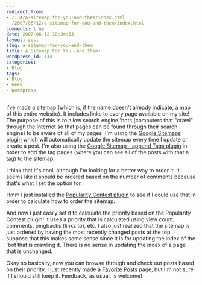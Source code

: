 ```yaml
---
redirect_from:
- /134/a-sitemap-for-you-and-them/index.html
- /2007/06/12/a-sitemap-for-you-and-them/index.html
comments: true
date: 2007-06-12 18:34:53
layout: post
slug: a-sitemap-for-you-and-them
title: A Sitemap For You (And Them)
wordpress_id: 134
categories:
- Blog
tags:
- Blog
- Geek
- Wordpress
---
```


I've made a [sitemap](http://www.goingthewongway.com/sitemap.xml) (which is, if the name doesn't already indicate, a map of this entire website).  It includes links to every page available on my site!  The purpose of this is to allow search engine 'bots (computers that "crawl" through the Internet so that pages can be found through their search engine) to be aware of all of my pages.  I'm using the [Google Sitemaps plugin](http://www.arnebrachhold.de/redir/sitemap-home/) which will automatically update the sitemap every time I update or create a post.  I'm also using the [Google Sitemap - append Tags plugin](http://www.dicontas.co.uk/blog/google-sitemap-utw-tag-wordpress-plugin/) in order to add the tag pages (where you can see all of the posts with that a tag) to the sitemap.

I think that it's cool, although I'm looking for a better way to order it.  It seems like it should be ordered based on the number of comments because that's what I set the option for.  

Hmm I just installed the [Popularity Contest plugin](http://alexking.org/blog/2005/07/27/popularity-contest-11/) to see if I could use that in order to calculate how to order the sitemap.  

And now I just easily set it to calculate the priority based on the Popularity Contest plugin!  It uses a priority that is calculated using view count, comments, pingbacks (links to), etc.  I also just realized that the sitemap is just ordered by having the most recently changed posts at the top.  I suppose that this makes some sense since it is for updating the index of the 'bot that is crawling it.  There is no sense in updating the index of a page that is unchanged.  

Okay so basically, now you can browse through and check out posts based on their priority.  I just recently made a [Favorite Posts](http://www.goingthewongway.com/favorite-posts/) page, but I'm not sure if I should still keep it.  Feedback, as usual, is welcome!
